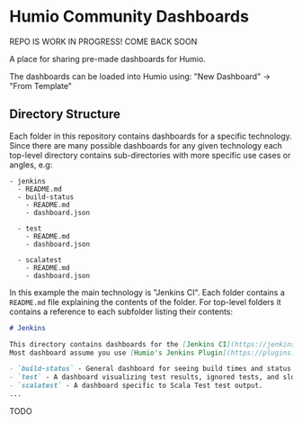# Humio Community Dashboards

REPO IS WORK IN PROGRESS! COME BACK SOON

A place for sharing pre-made dashboards for Humio.

The dashboards can be loaded into Humio using: "New Dashboard" -> "From Template"

## Directory Structure

Each folder in this repository contains dashboards for a specific technology.
Since there are many possible dashboards for any given technology each top-level
directory contains sub-directories with more specific use cases or angles, e.g:

```
- jenkins
  - README.md
  - build-status
    - README.md
    - dashboard.json

  - test
    - README.md
    - dashboard.json

  - scalatest
    - README.md
    - dashboard.json    
```

In this example the main technology is "Jenkins CI". Each folder contains a
`README.md` file explaining the contents of the folder. For top-level folders
it contains a reference to each subfolder listing their contents:

```markdown
# Jenkins

This directory contains dashboards for the [Jenkins CI](https://jenkins.io).
Most dashboard assume you use [Humio's Jenkins Plugin](https://plugins.jenkins.io/humio).

- `build-status` - General dashboard for seeing build times and status over time.
- `test` - A dashboard visualizing test results, ignored tests, and slow tests.
- `scalatest` - A dashboard specific to Scala Test test output.
...
```

TODO
